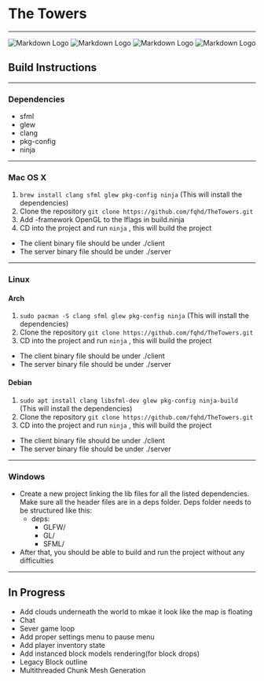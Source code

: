 # The Towers
---

![Markdown Logo](https://i.imgur.com/Z93zZlr.png)
![Markdown Logo](https://img.shields.io/badge/build-stable-brightgreen)
![Markdown Logo](https://img.shields.io/badge/version-1.1.0-blue)
![Markdown Logo](https://tokei.rs/b1/github/fqhd/TheTowers)

## Build Instructions
---
### Dependencies
- sfml
- glew
- clang
- pkg-config
- ninja
---
### Mac OS X
1. `brew install clang sfml glew pkg-config ninja` (This will install the dependencies)
1. Clone the repository `git clone https://github.com/fqhd/TheTowers.git`
1. Add -framework OpenGL to the lflags in build.ninja
1. CD into the project and run `ninja` , this will build the project
- The client binary file should be under ./client
- The server binary file should be under ./server
---
### Linux

#### Arch
1. `sudo pacman -S clang sfml glew pkg-config ninja` (This will install the dependencies)
1. Clone the repository `git clone https://github.com/fqhd/TheTowers.git`
1. CD into the project and run `ninja` , this will build the project
- The client binary file should be under ./client
- The server binary file should be under ./server

#### Debian
1. `sudo apt install clang libsfml-dev glew pkg-config ninja-build` (This will install the dependencies)
1. Clone the repository `git clone https://github.com/fqhd/TheTowers.git`
1. CD into the project and run `ninja` , this will build the project
- The client binary file should be under ./client
- The server binary file should be under ./server

---
### Windows
- Create a new project linking the lib files for all the listed dependencies. Make sure all the header files are in a deps folder. Deps folder needs to be structured like this:
  - deps:
    - GLFW/
    - GL/
    - SFML/
- After that, you should be able to build and run the project without any difficulties
---
## In Progress
- Add clouds underneath the world to mkae it look like the map is floating
- Chat
- Sever game loop
- Add proper settings menu to pause menu
- Add player inventory state
- Add instanced block models rendering(for block drops)
- Legacy Block outline
- Multithreaded Chunk Mesh Generation
